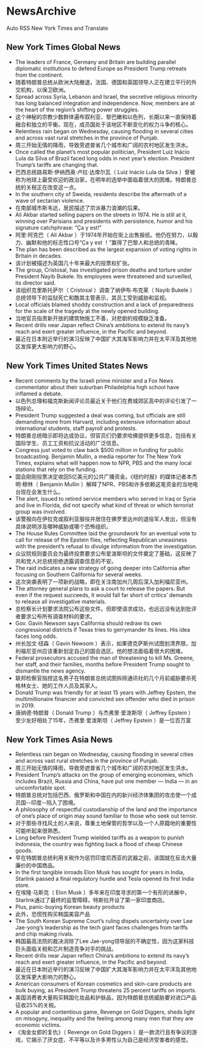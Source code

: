 # NewsArchive
Auto RSS New York Times and Translate

## New York Times Global News
* The leaders of France, Germany and Britain are building parallel diplomatic institutions to defend Europe as President Trump retreats from the continent.
* 随着特朗普总统从欧洲大陆撤退，法国、德国和英国领导人正在建立平行的外交机构，以保卫欧洲。
* Spread across Syria, Lebanon and Israel, the secretive religious minority has long balanced integration and independence. Now, members are at the heart of the region’s shifting power struggles.
* 这个神秘的宗教少数群体遍布叙利亚、黎巴嫩和以色列，长期以来一直保持着融合和独立的平衡。现在，成员国处于该地区不断变化的权力斗争的核心。
* Relentless rain began on Wednesday, causing flooding in several cities and across vast rural stretches in the province of Punjab.
* 周三开始无情的降雨，导致旁遮普省几个城市和广阔的农村地区发生洪水。
* Once called the planet’s most popular politician, President Luiz Inácio Lula da Silva of Brazil faced long odds in next year’s election. President Trump’s tariffs are changing that.
* 巴西总统路易斯·伊纳西奥·卢拉·达席尔瓦（ Luiz Inácio Lula da Silva ）曾被称为地球上最受欢迎的政治家，在明年的选举中面临着很大的困难。特朗普总统的关税正在改变这一点。
* In the southern city of Sweida, residents describe the aftermath of a wave of sectarian violence.
* 在南部城市斯韦达，居民描述了宗派暴力浪潮的后果。
* Ali Akbar started selling papers on the streets in 1974. He is still at it, winning over Parisians and presidents with persistence, humor and his signature catchphrase: “Ça y est!”
* 阿里·阿克巴（ Ali Akbar ）于1974年开始在街上出售报纸。他仍在努力，以毅力、幽默和他的标志性口号“Ça y est ！”赢得了巴黎人和总统的青睐。
* The plan has been described as the largest expansion of voting rights in Britain in decades.
* 该计划被描述为英国几十年来最大的投票权扩张。
* The group, Cristosal, has investigated prison deaths and torture under President Nayib Bukele. Its employees were threatened and surveilled, its director said.
* 该组织克里斯托萨尔（ Cristosal ）调查了纳伊布·布克莱（ Nayib Bukele ）总统领导下的监狱死亡和酷其主管表示，其员工受到威胁和监视。
* Local officials blamed shoddy construction and a lack of preparedness for the scale of the tragedy at the newly opened building.
* 当地官员指责新开放的建筑物施工不善，对悲剧的规模缺乏准备。
* Recent drills near Japan reflect China’s ambitions to extend its navy’s reach and exert greater influence, in the Pacific and beyond.
* 最近在日本附近举行的演习反映了中国扩大其海军影响力并在太平洋及其他地区发挥更大影响力的野心。

## New York Times United States News
* Recent comments by the Israeli prime minister and a Fox News commentator about their suburban Philadelphia high school have inflamed a debate.
* 以色列总理和福克斯新闻评论员最近关于他们在费城郊区高中的评论引发了一场辩论。
* President Trump suggested a deal was coming, but officials are still demanding more from Harvard, including extensive information about international students, staff payroll and protests.
* 特朗普总统暗示即将达成协议，但官员们仍要求哈佛提供更多信息，包括有关国际学生、员工工资和抗议活动的广泛信息。
* Congress just voted to claw back $500 million in funding for public broadcasting. Benjamin Mullin, a media reporter for The New York Times, explains what will happen now to NPR, PBS and the many local stations that rely on the funding.
* 国会刚刚投票决定收回5亿美元的公共广播资金。《纽约时报》的媒体记者本杰明·穆林（ Benjamin Mullin ）解释了NPR、PBS和许多依赖这笔资金的当地电台现在会发生什么。
* The alert, issued to retired service members who served in Iraq or Syria and live in Florida, did not specify what kind of threat or which terrorist group was involved.
* 该警报向在伊拉克或叙利亚服役并居住在佛罗里达州的退役军人发出，但没有具体说明涉及哪种威胁或哪个恐怖组织。
* The House Rules Committee laid the groundwork for an eventual vote to call for release of the Epstein files, reflecting Republican uneasiness with the president’s refusal to divulge information from the investigation.
* 众议院规则委员会为最终投票要求公布爱泼斯坦的文件奠定了基础，这反映了共和党人对总统拒绝透露调查信息的不安。
* The raid indicates a new strategy of going deeper into California after focusing on Southern California for several weeks.
* 这次突袭表明了一项新的战略，即在关注南加州几周后深入加利福尼亚州。
* The attorney general plans to ask a court to release the papers. But even if the request succeeds, it would fall far short of critics’ demands to release all investigative materials.
* 总检察长计划要求法院公布这些文件。但即使请求成功，也远远没有达到批评者要求公布所有调查材料的要求。
* Gov. Gavin Newsom says California should redraw its own congressional districts if Texas tries to gerrymander its lines. His idea faces long odds.
* 州长加文·纽森（ Gavin Newsom ）表示，如果德克萨斯州试图划清界限，加利福尼亚州应该重新划定自己的国会选区。他的想法面临着很大的困难。
* Federal prosecutors accused the man of threatening to kill Ms. Greene, her staff, and their families, months before President Trump sought to dismantle the news agency.
* 联邦检察官指控这名男子在特朗普总统试图拆除通讯社的几个月前威胁要杀死格林女士、她的工作人员及其家人。
* Donald Trump was friendly for at least 15 years with Jeffrey Epstein, the multimillionaire financier and convicted sex offender who died in prison in 2019.
* 唐纳德·特朗普（ Donald Trump ）与杰弗里·爱泼斯坦（ Jeffrey Epstein ）至少友好相处了15年，杰弗里·爱泼斯坦（ Jeffrey Epstein ）是一位百万富

## New York Times Asia News
* Relentless rain began on Wednesday, causing flooding in several cities and across vast rural stretches in the province of Punjab.
* 周三开始无情的降雨，导致旁遮普省几个城市和广阔的农村地区发生洪水。
* President Trump’s attacks on the group of emerging economies, which includes Brazil, Russia and China, have put one member — India — in an uncomfortable spot.
* 特朗普总统对包括巴西、俄罗斯和中国在内的新兴经济体集团的攻击使一个成员国--印度--陷入了困境。
* A philosophy of respectful custodianship of the land and the importance of one’s place of origin may sound familiar to those who seek out terroir.
* 对于那些寻找风土的人来说，尊重土地保管的哲学以及一个人原籍地的重要性可能听起来很熟悉。
* Long before President Trump wielded tariffs as a weapon to punish Indonesia, the country was fighting back a flood of cheap Chinese goods.
* 早在特朗普总统利用关税作为惩罚印度尼西亚的武器之前，该国就在反击大量廉价的中国商品。
* In the first tangible inroads Elon Musk has sought for years in India, Starlink passed a final regulatory hurdle and Tesla opened its first India store.
* 在埃隆·马斯克（ Elon Musk ）多年来在印度寻求的第一个有形的进展中， Starlink通过了最终的监管障碍，特斯拉开设了第一家印度商店。
* Plus, panic-buying Korean beauty products
* 此外，恐慌性购买韩国美容产品
* ​The South Korean Supreme Court’s ruling dispels uncertainty​ over Lee Jae-yong’s leadership as the tech giant faces challenges from tariffs and chip making rivals.
* ​韩国最高法院的裁决消除了Lee Jae-yong领导层的不确定性，因为这家科技巨头面临关税和芯片制造竞争对手的挑战。
* Recent drills near Japan reflect China’s ambitions to extend its navy’s reach and exert greater influence, in the Pacific and beyond.
* 最近在日本附近举行的演习反映了中国扩大其海军影响力并在太平洋及其他地区发挥更大影响力的野心。
* American consumers of Korean cosmetics and skin-care products are bulk buying, as President Trump threatens 25 percent tariffs on imports.
* 美国消费者大量购买韩国化妆品和护肤品，因为特朗普总统威胁要对进口产品征收25%的关税。
* A popular and contentious game, Revenge on Gold Diggers, sheds light on misogyny, inequality and the feeling among many men that they are economic victims.
* 《淘金女郎的复仇》（ Revenge on Gold Diggers ）是一款流行且有争议的游戏，它揭示了厌女症、不平等以及许多男性认为自己是经济受害者的感觉。

